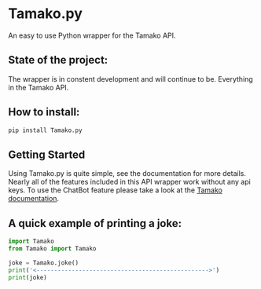 # Tamako.py
An easy to use Python wrapper for the Tamako API.

## State of the project:
The wrapper is in constent development and will continue to be. Everything in the Tamako API.

## How to install:
```py
pip install Tamako.py
```

## Getting Started
Using Tamako.py is quite simple, see the documentation for more details. Nearly all of the features included in this API wrapper work without any api keys. To use the ChatBot feature please take a look at the [Tamako documentation](https://lol.com).

## A quick example of printing a joke:

```py
import Tamako
from Tamako import Tamako

joke = Tamako.joke()
print('<------------------------------------------------->')
print(joke)
```
